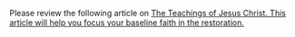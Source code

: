 <p>Please review the following article on <a href="https://www.churchofjesuschrist.org/study/general-conference/2023/04/51oaks">The Teachings of Jesus Christ. This article will help you focus your baseline faith in the restoration.</p>